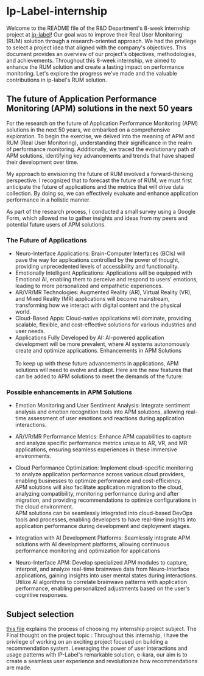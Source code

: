 # Ip-Label-internship
Welcome to the README file of the R&D Department's 8-week internship project at [ip-label](https://www.ip-label.fr/)! Our goal was to improve their Real User Monitoring (RUM) solution through a research-oriented approach. We had the privilege to select a project idea that aligned with the company's objectives. This document provides an overview of our project's objectives, methodologies, and achievements. Throughout this 8-week internship, we aimed to enhance the RUM solution and create a lasting impact on performance monitoring. Let's explore the progress we've made and the valuable contributions in ip-label's RUM solution.
## The future of Application Performance Monitoring (APM) solutions in the next 50 years
For the research on the future of Application Performance Monitoring (APM) solutions in the next 50 years, we embarked on a comprehensive exploration. To begin the exercise, we delved into the meaning of APM and RUM (Real User Monitoring), understanding their significance in the realm of performance monitoring. Additionally, we traced the evolutionary path of APM solutions, identifying key advancements and trends that have shaped their development over time.

My approach to envisioning the future of RUM involved a forward-thinking perspective. I recognized that to forecast the future of RUM, we must first anticipate the future of applications and the metrics that will drive data collection. By doing so, we can effectively evaluate and enhance application performance in a holistic manner.

As part of the research process, I conducted a small survey using a Google Form, which allowed me to gather insights and ideas from my peers and potential future users of APM solutions.
### The Future of Applications
- Neuro-Interface Applications:
Brain-Computer Interfaces (BCIs) will pave the way for applications controlled by the power of thought, providing unprecedented levels of accessibility and functionality.
- Emotionally Intelligent Applications:
Applications will be equipped with Emotional AI, enabling them to perceive and respond to users' emotions, leading to more personalized and empathetic experiences.
- AR/VR/MR Technologies:
Augmented Reality (AR), Virtual Reality (VR), and Mixed Reality (MR) applications will become mainstream, transforming how we interact with digital content and the physical world.
- Cloud-Based Apps:
Cloud-native applications will dominate, providing scalable, flexible, and cost-effective solutions for various industries and user needs.
- Applications Fully Developed by AI:
AI-powered application development will be more prevalent, where AI systems autonomously create and optimize applications.
Enhancements in APM Solutions </br> </br>
To keep up with these future advancements in applications, APM solutions will need to evolve and adapt. Here are the new features that can be added to APM solutions to meet the demands of the future:
### Possible enhancements in APM Solutions

- Emotion Monitoring and User Sentiment Analysis:
Integrate sentiment analysis and emotion recognition tools into APM solutions, allowing real-time assessment of user emotions and reactions during application interactions.

- AR/VR/MR Performance Metrics:
Enhance APM capabilities to capture and analyze specific performance metrics unique to AR, VR, and MR applications, ensuring seamless experiences in these immersive environments.

- Cloud Performance Optimization:
  Implement cloud-specific monitoring to analyze application performance across various cloud providers, enabling businesses to optimize performance and cost-efficiency.</br>
APM solutions will also facilitate application migration to the cloud, analyzing compatibility, monitoring performance during and after migration, and providing recommendations to optimize configurations in the cloud environment.</br>
APM solutions can be seamlessly integrated into cloud-based DevOps tools and processes, enabling developers to have real-time insights into application performance during development and deployment stages.
- Integration with AI Development Platforms:
Seamlessly integrate APM solutions with AI development platforms, allowing continuous performance monitoring and optimization for applications
- Neuro-Interface APM:
Develop specialized APM modules to capture, interpret, and analyze real-time brainwave data from Neuro-Interface applications, gaining insights into user mental states during interactions.
Utilize AI algorithms to correlate brainwave patterns with application performance, enabling personalized adjustments based on the user's cognitive responses.
## Subject selection
[this file](idea.pptx) explains the process of choosing my internship project subject.
The Final thought on the project topic : Throughout this internship, I have the privilege of working on an exciting project focused on building a recommendation system. Leveraging the power of user interactions and usage patterns with IP-Label's remarkable solution, e-kara, our aim is to create a seamless user experience and revolutionize how recommendations are made.




